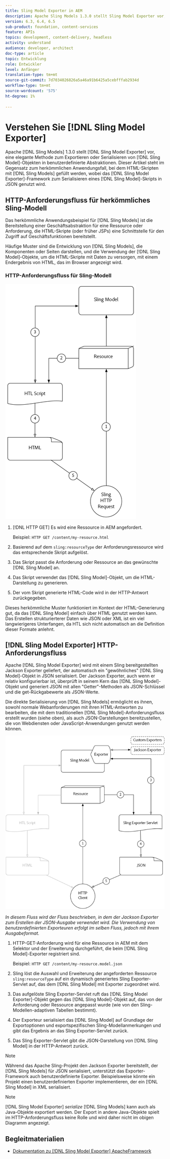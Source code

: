 ```yaml
---
title: Sling Model Exporter in AEM
description: Apache Sling Models 1.3.0 stellt Sling Model Exporter vor, eine elegante Methode zum Exportieren oder Serialisieren von Sling Model-Objekten in benutzerdefinierte Abstraktionen. In diesem Artikel wird der herkömmliche Anwendungsfall von Sling-Modellen zum Ausfüllen von HTML-Skripten dargestellt, wobei das Sling Model Exporter-Framework genutzt wird, um ein Sling-Modell in JSON zu serialisieren.
version: 6.3, 6.4, 6.5
sub-product: foundation, content-services
feature: APIs
topics: development, content-delivery, headless
activity: understand
audience: developer, architect
doc-type: article
topic: Entwicklung
role: Entwickler
level: Anfänger
translation-type: tm+mt
source-git-commit: 7d7034026826a5a46a91b6425a5cebfffab2934d
workflow-type: tm+mt
source-wordcount: '575'
ht-degree: 1%

---
```



# Verstehen Sie [!DNL Sling Model Exporter]

Apache [!DNL Sling Models] 1.3.0 stellt [!DNL Sling Model Exporter] vor, eine elegante Methode zum Exportieren oder Serialisieren von [!DNL Sling Model]-Objekten in benutzerdefinierte Abstraktionen. Dieser Artikel steht im Gegensatz zum herkömmlichen Anwendungsfall, bei dem HTML-Skripten mit [!DNL Sling Models] gefüllt werden, wobei das [!DNL Sling Model Exporter]-Framework zum Serialisieren eines [!DNL Sling Model]-Skripts in JSON genutzt wird.

## HTTP-Anforderungsfluss für herkömmliches Sling-Modell

Das herkömmliche Anwendungsbeispiel für [!DNL Sling Models] ist die Bereitstellung einer Geschäftsabstraktion für eine Ressource oder Anforderung, die HTML-Skripte (oder früher JSPs) eine Schnittstelle für den Zugriff auf Geschäftsfunktionen bereitstellt.

Häufige Muster sind die Entwicklung von [!DNL Sling Models], die Komponenten oder Seiten darstellen, und die Verwendung der [!DNL Sling Model]-Objekte, um die HTML-Skripte mit Daten zu versorgen, mit einem Endergebnis von HTML, das im Browser angezeigt wird.

### HTTP-Anforderungsfluss für Sling-Modell

![Anforderungsfluss des Sling-Modells](./assets/understand-sling-model-exporter/sling-model-request-flow.png)

1. [!DNL HTTP GET] Es wird eine Ressource in AEM angefordert.

   Beispiel: `HTTP GET /content/my-resource.html`

1. Basierend auf dem `sling:resourceType` der Anforderungsressource wird das entsprechende Skript aufgelöst.

1. Das Skript passt die Anforderung oder Ressource an das gewünschte [!DNL Sling Model] an.

1. Das Skript verwendet das [!DNL Sling Model]-Objekt, um die HTML-Darstellung zu generieren.

1. Der vom Skript generierte HTML-Code wird in der HTTP-Antwort zurückgegeben.

Dieses herkömmliche Muster funktioniert im Kontext der HTML-Generierung gut, da das [!DNL Sling Model] einfach über HTML genutzt werden kann. Das Erstellen strukturierterer Daten wie JSON oder XML ist ein viel langwierigeres Unterfangen, da HTL sich nicht automatisch an die Definition dieser Formate anlehnt.

## [!DNL Sling Model Exporter] HTTP-Anforderungsfluss

Apache [!DNL Sling Model Exporter] wird mit einem Sling bereitgestellten Jackson Exporter geliefert, der automatisch ein &quot;gewöhnliches&quot; [!DNL Sling Model]-Objekt in JSON serialisiert. Der Jackson Exporter, auch wenn er relativ konfigurierbar ist, überprüft in seinem Kern das [!DNL Sling Model]-Objekt und generiert JSON mit allen &quot;Getter&quot;-Methoden als JSON-Schlüssel und die get-Rückgabewerte als JSON-Werte.

Die direkte Serialisierung von [!DNL Sling Models] ermöglicht es ihnen, sowohl normale Webanforderungen mit ihren HTML-Antworten zu bearbeiten, die mit dem traditionellen [!DNL Sling Model]-Anforderungsfluss erstellt wurden (siehe oben), als auch JSON-Darstellungen bereitzustellen, die von Webdiensten oder JavaScript-Anwendungen genutzt werden können.

![HTTP-Anforderungsfluss für Sling Model Exporter](./assets/understand-sling-model-exporter/sling-model-exporter-request-flow.png)

*In diesem Fluss wird der Fluss beschrieben, in dem der Jackson Exporter zum Erstellen der JSON-Ausgabe verwendet wird. Die Verwendung von benutzerdefinierten Exporteuren erfolgt im selben Fluss, jedoch mit ihrem Ausgabeformat.*

1. HTTP-GET-Anforderung wird für eine Ressource in AEM mit dem Selektor und der Erweiterung durchgeführt, die beim [!DNL Sling Model]-Exporter registriert sind.

   Beispiel: `HTTP GET /content/my-resource.model.json`

1. Sling löst die Auswahl und Erweiterung der angeforderten Ressource `sling:resourceType` auf ein dynamisch generiertes Sling Exporter-Servlet auf, das dem [!DNL Sling Model] mit Exporter zugeordnet wird.
1. Das aufgelöste Sling Exporter-Servlet ruft das [!DNL Sling Model Exporter]-Objekt gegen das [!DNL Sling Model]-Objekt auf, das von der Anforderung oder Ressource angepasst wurde (wie von den Sling-Modellen-adaptiven Tabellen bestimmt).
1. Der Exporteur serialisiert das [!DNL Sling Model] auf Grundlage der Exportoptionen und exportspezifischen Sling-Modellanmerkungen und gibt das Ergebnis an das Sling Exporter-Servlet zurück.
1. Das Sling Exporter-Servlet gibt die JSON-Darstellung von [!DNL Sling Model] in der HTTP-Antwort zurück.

>[!NOTE]
>
>Während das Apache Sling-Projekt den Jackson Exporter bereitstellt, der [!DNL Sling Models] für JSON serialisiert, unterstützt das Exporter-Framework auch benutzerdefinierte Exporter. Beispielsweise könnte ein Projekt einen benutzerdefinierten Exporter implementieren, der ein [!DNL Sling Model] in XML serialisiert.

>[!NOTE]
>
>[!DNL Sling Model Exporter] *serialize* [!DNL Sling Models]  kann auch als Java-Objekte exportiert werden. Der Export in andere Java-Objekte spielt im HTTP-Anforderungsfluss keine Rolle und wird daher nicht im obigen Diagramm angezeigt.

## Begleitmaterialien

* [Dokumentation zu  [!DNL Sling Model Exporter] ApacheFramework](https://sling.apache.org/documentation/bundles/models.html#exporter-framework-since-130)
